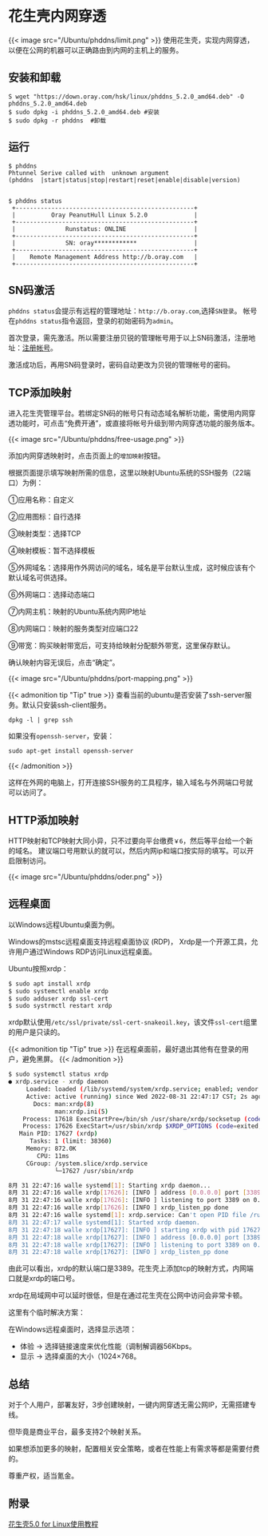 # 花生壳内网穿透


{{< image src="/Ubuntu/phddns/limit.png"  >}}
使用花生壳，实现内网穿透，以便在公网的机器可以正确路由到内网的主机上的服务。
<!--more-->

## 安装和卸载

```shell
S wget "https://down.oray.com/hsk/linux/phddns_5.2.0_amd64.deb" -O phddns_5.2.0_amd64.deb
$ sudo dpkg -i phddns_5.2.0_amd64.deb #安装
$ sudo dpkg -r phddns  #卸载
```

## 运行

```shell
$ phddns
Phtunnel Serive called with  unknown argument
(phddns  |start|status|stop|restart|reset|enable|disable|version)


$ phddns status
 +--------------------------------------------------+
 |          Oray PeanutHull Linux 5.2.0             |
 +--------------------------------------------------+
 |              Runstatus: ONLINE                   |
 +--------------------------------------------------+
 |              SN: oray************                |
 +--------------------------------------------------+
 |    Remote Management Address http://b.oray.com   |
 +--------------------------------------------------+
```

## SN码激活

`phddns status`会提示有远程的管理地址：`http://b.oray.com`,选择`SN登录`。
帐号在`phddns status`指令返回，登录的初始密码为`admin`。

首次登录，需先激活。所以需要注册贝锐的管理帐号用于以上SN码激活，注册地址：[注册帐号]。

激活成功后，再用SN码登录时，密码自动更改为贝锐的管理帐号的密码。

## TCP添加映射

进入花生壳管理平台。若绑定SN码的帐号只有动态域名解析功能，需使用内网穿透功能时，可点击“免费开通”，或直接将帐号升级到带内网穿透功能的服务版本。

{{< image src="/Ubuntu/phddns/free-usage.png"  >}}

添加内网穿透映射时，点击页面上的`增加映射`按钮。

根据页面提示填写映射所需的信息，这里以映射Ubuntu系统的SSH服务（22端口）为例：

①应用名称：自定义

②应用图标：自行选择

③映射类型：选择TCP

④映射模板：暂不选择模板

⑤外网域名：选择用作外网访问的域名，域名是平台默认生成，这时候应该有个默认域名可供选择。

⑥外网端口：选择动态端口

⑦内网主机：映射的Ubuntu系统内网IP地址

⑧内网端口：映射的服务类型对应端口22

⑨带宽：购买映射带宽后，可支持给映射分配额外带宽，这里保存默认。

确认映射内容无误后，点击“确定”。


{{< image src="/Ubuntu/phddns/port-mapping.png"  >}}

{{< admonition tip "Tip" true >}}
查看当前的ubuntu是否安装了ssh-server服务。默认只安装ssh-client服务。
```shell
dpkg -l | grep ssh
```
如果没有`openssh-server`，安装：
```shell
sudo apt-get install openssh-server
```
{{< /admonition >}}

这样在外网的电脑上，打开连接SSH服务的工具程序，输入域名与外网端口号就可以访问了。

## HTTP添加映射

HTTP映射和TCP映射大同小异，只不过要向平台缴费`￥6`，然后等平台给一个新的域名。
建议端口号用默认的就可以，然后内网ip和端口按实际的填写。可以开启限制访问。

{{< image src="/Ubuntu/phddns/oder.png"  >}}

## 远程桌面

以Windows远程Ubuntu桌面为例。

Windows的mstsc远程桌面支持远程桌面协议 (RDP)，
Xrdp是一个开源工具，允许用户通过Windows RDP访问Linux远程桌面。

Ubuntu按照xrdp：

```sh
$ sudo apt install xrdp
$ sudo systemctl enable xrdp
$ sudo adduser xrdp ssl-cert
$ sudo systrmctl restart xrdp
```
xrdp默认使用`/etc/ssl/private/ssl-cert-snakeoil.key`，该文件`ssl-cert`组里的用户是只读的。

{{< admonition tip "Tip" true >}}
在远程桌面前，最好退出其他有在登录的用户，避免黑屏。
{{< /admonition >}}

```sh
$ sudo systemctl status xrdp
● xrdp.service - xrdp daemon
     Loaded: loaded (/lib/systemd/system/xrdp.service; enabled; vendor preset: enabled)
     Active: active (running) since Wed 2022-08-31 22:47:17 CST; 2s ago
       Docs: man:xrdp(8)
             man:xrdp.ini(5)
    Process: 17618 ExecStartPre=/bin/sh /usr/share/xrdp/socksetup (code=exited, status=0/SUCCESS)
    Process: 17626 ExecStart=/usr/sbin/xrdp $XRDP_OPTIONS (code=exited, status=0/SUCCESS)
   Main PID: 17627 (xrdp)
      Tasks: 1 (limit: 38360)
     Memory: 872.0K
        CPU: 11ms
     CGroup: /system.slice/xrdp.service
             └─17627 /usr/sbin/xrdp

8月 31 22:47:16 walle systemd[1]: Starting xrdp daemon...
8月 31 22:47:16 walle xrdp[17626]: [INFO ] address [0.0.0.0] port [3389] mode 1
8月 31 22:47:16 walle xrdp[17626]: [INFO ] listening to port 3389 on 0.0.0.0
8月 31 22:47:16 walle xrdp[17626]: [INFO ] xrdp_listen_pp done
8月 31 22:47:16 walle systemd[1]: xrdp.service: Can't open PID file /run/xrdp/xrdp.pid (yet?) after start: Operation not permitted
8月 31 22:47:17 walle systemd[1]: Started xrdp daemon.
8月 31 22:47:18 walle xrdp[17627]: [INFO ] starting xrdp with pid 17627
8月 31 22:47:18 walle xrdp[17627]: [INFO ] address [0.0.0.0] port [3389] mode 1
8月 31 22:47:18 walle xrdp[17627]: [INFO ] listening to port 3389 on 0.0.0.0
8月 31 22:47:18 walle xrdp[17627]: [INFO ] xrdp_listen_pp done
```

由此可以看出，xrdp的默认端口是3389。花生壳上添加tcp的映射方式，内网端口就是xrdp的端口号。

xrdp在局域网中可以延时很低，但是在通过花生壳在公网中访问会非常卡顿。

这里有个临时解决方案：

在Windows远程桌面时，选择显示选项：

- 体验 -> 选择链接速度来优化性能（调制解调器56Kbps。
- 显示 -> 选择桌面的大小（1024×768。


## 总结

对于个人用户，部署友好，3步创建映射，一键内网穿透无需公网IP，无需搭建专线。

但毕竟是商业平台，最多支持2个映射关系。

如果想添加更多的映射，配置相关安全策略，或者在性能上有需求等都是需要付费的。

尊重产权，适当氪金。


## 附录

[花生壳5.0 for Linux使用教程]


[花生壳5.0 for Linux使用教程]:https://service.oray.com/question/11630.html
[注册帐号]:https://console.oray.com/passport/register.html?fromurl=https%3A%2F%2Fwww.oray.com%2Fannouncements%2Faffiche%2F%3Faid%3D793%253Ficn%253Dupdate%26ici%3Dsl_oray_banner&saSDKMultilink=true

